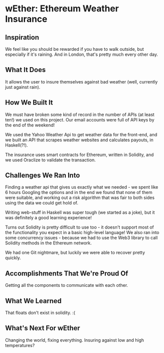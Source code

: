 # wEther: Ethereum Weather Insurance
## Inspiration
We feel like you should be rewarded if you have to walk outside, but especially if it's raining. And in London, that's pretty much every other day.

## What It Does
It allows the user to insure themselves against bad weather (well, currently just against rain).

## How We Built It
We must have broken some kind of record in the number of APIs (at least ten!) we used on this project. Our email accounts were full of API keys by the end of the weekend!

We used the Yahoo Weather Api to get weather data for the front-end, and we built an API that scrapes weather websites and calculates payouts, in Haskell(?!).

The insurance uses smart contracts for Ethereum, written in Solidity, and we used Oraclize to validate the transaction.

## Challenges We Ran Into
Finding a weather api that gives us exactly what we needed - we spent like 6 hours Googling the options and in the end we found that none of them were suitable, and working out a risk algorithm that was fair to both sides using the data we could get hold of.

Writing web-stuff in Haskell was super tough (we started as a joke), but it was definitely a good learning experience!

Turns out Solidity is pretty difficult to use too - it doesn't support most of the functionality you expect in a basic high-level language! We also ran into some concurrency issues - because we had to use the Web3 library to call Solidity methods in the Ethereum network.

We had one Git nightmare, but luckily we were able to recover pretty quickly.

## Accomplishments That We're Proud Of
Getting all the components to communicate with each other.

## What We Learned
That floats don't exist in solidity. :(

## What's Next For wEther
Changing the world, fixing everything. Insuring against low and high temperatures?
